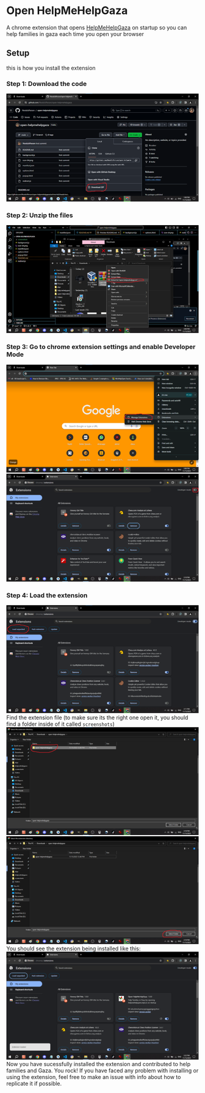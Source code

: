 # Open HelpMeHelpGaza
A chrome extension that opens [HelpMeHelpGaza](helpmehelpgaza.repl.co) on startup so you can help families in gaza each time you open your browser
## Setup
this is how you install the extension
### Step 1: Download the code
![Screenshot of downloading the code](screenshots/ss1.png)
### Step 2: Unzip the files
![Screenshot of unzipping the files](screenshots/ss2.png)
### Step 3: Go to chrome extension settings and enable Developer Mode
![Screenshot of opening extension settings](screenshots/ss3.png)
![Screenshot of enabling Developer Mode](screenshots/ss4.png)
### Step 4: Load the extension
![Screenshot of clickling Load unpacked](screenshots/ss5.png)
Find the extension file (to make sure its the right one open it, you should find a folder inside of it called `screenshots`)
![Screenshot of choosing the file](screenshots/ss6.png)
![Screenshot of clicking Select Folder](screenshots/ss7.png)
You should see the extension being installed like this:
![Screenshot of clicking Select Folder](screenshots/ss8.png)
Now you have sucessfully installed the extension and contributed to help families and Gaza. You rock!
If you have faced any problem with installing or using the extension, feel free to make an issue with info about how to replicate it if possible.


